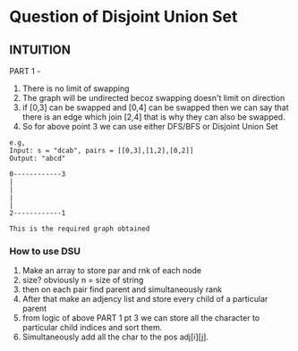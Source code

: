 ​<h1> Question of Disjoint Union Set </h1>

<h2> INTUITION </h2>

PART 1 - 
1. There is no limit of swapping
2. The graph will be undirected becoz swapping doesn't limit on direction
3. if [0,3] can be swapped and [0,4] can be swapped then we can say that there is an edge which join [2,4] that is why they can also be swapped.
4. So for above point 3 we can use either DFS/BFS or Disjoint Union Set

```
e.g,
Input: s = "dcab", pairs = [[0,3],[1,2],[0,2]]
Output: "abcd"

0------------3
|
|
|
|
2------------1

This is the required graph obtained 
```

<h3> How to use DSU </h3>

1. Make an array to store par and rnk of each node
2. size? obviously n = size of string 
3. then on each pair find parent and simultaneously rank
4. After that make an adjency list and store every child of a particular parent
5. from logic of above PART 1 pt 3 we can store all the character to particular child indices and sort them.
6. Simultaneously add all the char to the pos adj[i][j].
